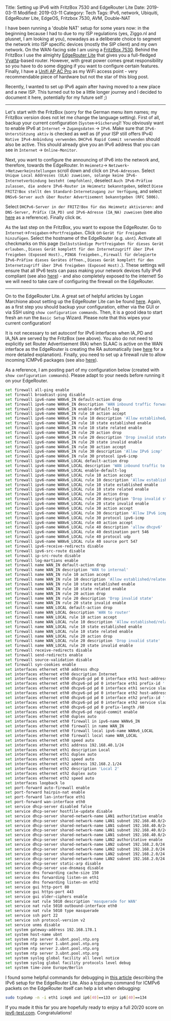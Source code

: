 Title: Setting up IPv6 with FritzBox 7530 and EdgeRouter Lite
Date: 2019-03-11
Modified: 2019-03-11
Category: Tech
Tags: IPv6, network, Ubiquiti, EdgeRouter Lite, EdgeOS, Fritzbox 7530, AVM, Double-NAT

I have been running a 'double NAT' setup for some years now: in the beginning because I had to due to my ISP regulations (yes, Ziggo.nl and plusnet, I am looking at you), nowadays as a deliberate choice to segment the network into ISP specific devices (mostly the SIP client) and my own network. On the WAN-facing side I am using a [FritzBox 7530](https://en.avm.de/products/fritzbox/fritzbox-7530/). Behind the FritzBox I use the almighty [EdgeRouter Lite](https://www.ui.com/edgemax/edgerouter-lite/) that gives you a full-fledged [Vyatta](https://en.wikipedia.org/wiki/Vyatta)-based router. However, with great power comes great responsibility so you have to do some digging if you want to configure certain features. Finally, I have a [Unifi AP AC Pro](https://www.ui.com/unifi/unifi-ap-ac-pro/) as my WiFi access point - very recommendable piece of hardware but not the star of this blog post.

Recently, I wanted to set up IPv6 again after having moved to a new place and a new ISP. This turned out to be a little longer journey and I decided to document it here, potentially for my future self ;)

---

Let's start with the FritzBox (sorry for the German menu item names; my FritzBox version does not let me change the language setting). First of all, backup your current configuration (```System```->```Sicherung```)! You obviously want to enable IPv6 at ```Internet``` -> ```Zugangsdaten``` -> ```IPv6```. Make sure that ```IPv6-Unterstützung aktiv``` is checked as well as (if your ISP still offers IPv4) ```Native IPv4-Anbindung verwenden```. ```DHCPv6 Rapid Commit verwenden``` should also be active. This should already give you an IPv6 address that you can see in ```Internet``` -> ```Online-Monitor```.

Next, you want to configure the announcing of IPv6 into the network and, therefore, towards the EdgeRouter. In ```Heimnetz```-> ```Netzwerk```->```Netzwerkeinstellungen``` scroll down and click on ```IPv6-Adressen```. Select ```Unique Local Addresses (ULA) zuweisen, solange keine IPv6-Internetverbindung besteht (empfohlen)```, deselect ```Auch IPv6-Präfixe zulassen, die andere IPv6-Router im Heimnetz bekanntgeben```, select ```Diese FRITZ!Box stellt den Standard-Internetzugang zur Verfügung```, and select ```DNSv6-Server auch über Router Advertisement bekanntgeben (RFC 5006)```.

Select ```DHCPv6-Server in der FRITZ!Box für das Heimnetz aktivieren:``` and ```DNS-Server, Präfix (IA_PD) und IPv6-Adresse (IA_NA) zuweisen``` (see also [here](https://web.nettworks.org/wiki/pages/viewpage.action?pageId=35651587) as a reference). Finally click ```OK```.

As the last step on the FritzBox, you want to expose the EdgeRouter. Go to ```Internet```->```Freigaben```->```Portfreigaben```. Click on ```Gerät für Freigaben hinzufügen```. Select the hostname of the EdgeRouter (e.g. ```ubnt```). Activate all checkmarks on this page (```Selbstständige Portfreigaben für dieses Gerät erlauben.```, ```Dieses Gerät komplett für den Internetzugriff über IPv4 freigeben (Exposed Host).```, ```PING6 freigeben.```, ```Firewall für delegierte IPv6-Präfixe dieses Gerätes öffnen.```, ```Dieses Gerät komplett für den Internetzugriff über IPv6 freigeben (Exposed Host).```). These settings will ensure that all IPv6 tests can pass making your network devices fully IPv6 compliant (see also [here](https://www.bjoerns-techblog.de/2017/06/ipv6-icmp-filtered-an-fritzbox-beheben/)) - and also completely exposed to the internet! So we will need to take care of configuring the firewall on the EdgeRouter.

---

On to the EdgeRouter Lite. A great set of helpful articles by Logan Marchione about setting up the EdgeRouter Lite can be found [here](https://loganmarchione.com/2016/04/ubiquiti-edgerouter-lite-setup/). Again, as a first step you should backup your configuration, either via the GUI or via SSH using ```show configuration commands```. Then, it is a good idea to start fresh an run the ```Basic Setup``` Wizard. Please note that this wipes your current configuration!

It is not necessary to set autoconf for IPv6 interfaces when IA_PD and IA_NA are served by the FritzBox (see above). You also do not need to explicitly set Router Advertisement (RA) when SLAAC is active on the WAN interface as the EdgeRouter is creating the RA automatically (see [here](https://community.ubnt.com/t5/EdgeRouter/IPv6-Setup/m-p/1833655/highlight/true#M150102) for a more detailed explanation). Finally, you need to set up a firewall rule to allow incoming ICMPv6 packages (see also [here](https://community.ubnt.com/t5/EdgeRouter/Filtered-ICMP-on-ipv6-test-com/m-p/2093368/highlight/true#M180948)).

As a reference, I am posting part of my configuration below (created with ```show configuration commands```). Please adapt to your needs before running it on your EdgeRouter.
```bash
set firewall all-ping enable
set firewall broadcast-ping disable
set firewall ipv6-name WANv6_IN default-action drop
set firewall ipv6-name WANv6_IN description 'WAN inbound traffic forwarded to LAN'
set firewall ipv6-name WANv6_IN enable-default-log
set firewall ipv6-name WANv6_IN rule 10 action accept
set firewall ipv6-name WANv6_IN rule 10 description 'Allow established/related sessions'
set firewall ipv6-name WANv6_IN rule 10 state established enable
set firewall ipv6-name WANv6_IN rule 10 state related enable
set firewall ipv6-name WANv6_IN rule 20 action drop
set firewall ipv6-name WANv6_IN rule 20 description 'Drop invalid state'
set firewall ipv6-name WANv6_IN rule 20 state invalid enable
set firewall ipv6-name WANv6_IN rule 30 action accept
set firewall ipv6-name WANv6_IN rule 30 description 'Allow IPv6 icmp'
set firewall ipv6-name WANv6_IN rule 30 protocol ipv6-icmp
set firewall ipv6-name WANv6_LOCAL default-action drop
set firewall ipv6-name WANv6_LOCAL description 'WAN inbound traffic to the router'
set firewall ipv6-name WANv6_LOCAL enable-default-log
set firewall ipv6-name WANv6_LOCAL rule 10 action accept
set firewall ipv6-name WANv6_LOCAL rule 10 description 'Allow established/related sessions'
set firewall ipv6-name WANv6_LOCAL rule 10 state established enable
set firewall ipv6-name WANv6_LOCAL rule 10 state related enable
set firewall ipv6-name WANv6_LOCAL rule 20 action drop
set firewall ipv6-name WANv6_LOCAL rule 20 description 'Drop invalid state'
set firewall ipv6-name WANv6_LOCAL rule 20 state invalid enable
set firewall ipv6-name WANv6_LOCAL rule 30 action accept
set firewall ipv6-name WANv6_LOCAL rule 30 description 'Allow IPv6 icmp'
set firewall ipv6-name WANv6_LOCAL rule 30 protocol ipv6-icmp
set firewall ipv6-name WANv6_LOCAL rule 40 action accept
set firewall ipv6-name WANv6_LOCAL rule 40 description 'allow dhcpv6'
set firewall ipv6-name WANv6_LOCAL rule 40 destination port 546
set firewall ipv6-name WANv6_LOCAL rule 40 protocol udp
set firewall ipv6-name WANv6_LOCAL rule 40 source port 547
set firewall ipv6-receive-redirects disable
set firewall ipv6-src-route disable
set firewall ip-src-route disable
set firewall log-martians enable
set firewall name WAN_IN default-action drop
set firewall name WAN_IN description 'WAN to internal'
set firewall name WAN_IN rule 10 action accept
set firewall name WAN_IN rule 10 description 'Allow established/related'
set firewall name WAN_IN rule 10 state established enable
set firewall name WAN_IN rule 10 state related enable
set firewall name WAN_IN rule 20 action drop
set firewall name WAN_IN rule 20 description 'Drop invalid state'
set firewall name WAN_IN rule 20 state invalid enable
set firewall name WAN_LOCAL default-action drop
set firewall name WAN_LOCAL description 'WAN to router'
set firewall name WAN_LOCAL rule 10 action accept
set firewall name WAN_LOCAL rule 10 description 'Allow established/related'
set firewall name WAN_LOCAL rule 10 state established enable
set firewall name WAN_LOCAL rule 10 state related enable
set firewall name WAN_LOCAL rule 20 action drop
set firewall name WAN_LOCAL rule 20 description 'Drop invalid state'
set firewall name WAN_LOCAL rule 20 state invalid enable
set firewall receive-redirects disable
set firewall send-redirects enable
set firewall source-validation disable
set firewall syn-cookies enable
set interfaces ethernet eth0 address dhcp
set interfaces ethernet eth0 description Internet
set interfaces ethernet eth0 dhcpv6-pd pd 0 interface eth1 host-address '::1'
set interfaces ethernet eth0 dhcpv6-pd pd 0 interface eth1 prefix-id ':1'
set interfaces ethernet eth0 dhcpv6-pd pd 0 interface eth1 service slaac
set interfaces ethernet eth0 dhcpv6-pd pd 0 interface eth2 host-address '::1'
set interfaces ethernet eth0 dhcpv6-pd pd 0 interface eth2 prefix-id ':2'
set interfaces ethernet eth0 dhcpv6-pd pd 0 interface eth2 service slaac
set interfaces ethernet eth0 dhcpv6-pd pd 0 prefix-length /60
set interfaces ethernet eth0 dhcpv6-pd rapid-commit enable
set interfaces ethernet eth0 duplex auto
set interfaces ethernet eth0 firewall in ipv6-name WANv6_IN
set interfaces ethernet eth0 firewall in name WAN_IN
set interfaces ethernet eth0 firewall local ipv6-name WANv6_LOCAL
set interfaces ethernet eth0 firewall local name WAN_LOCAL
set interfaces ethernet eth0 speed auto
set interfaces ethernet eth1 address 192.168.40.1/24
set interfaces ethernet eth1 description Local
set interfaces ethernet eth1 duplex auto
set interfaces ethernet eth1 speed auto
set interfaces ethernet eth2 address 192.168.2.1/24
set interfaces ethernet eth2 description 'Local 2'
set interfaces ethernet eth2 duplex auto
set interfaces ethernet eth2 speed auto
set interfaces loopback lo
set port-forward auto-firewall enable
set port-forward hairpin-nat enable
set port-forward lan-interface eth1
set port-forward wan-interface eth0
set service dhcp-server disabled false
set service dhcp-server hostfile-update disable
set service dhcp-server shared-network-name LAN1 authoritative enable
set service dhcp-server shared-network-name LAN1 subnet 192.168.40.0/24 default-router 192.168.40.1
set service dhcp-server shared-network-name LAN1 subnet 192.168.40.0/24 dns-server 192.168.40.1
set service dhcp-server shared-network-name LAN1 subnet 192.168.40.0/24 lease 86400
set service dhcp-server shared-network-name LAN1 subnet 192.168.40.0/24 start 192.168.40.20 stop 192.168.40.200
set service dhcp-server shared-network-name LAN2 authoritative enable
set service dhcp-server shared-network-name LAN2 subnet 192.168.2.0/24 default-router 192.168.2.1
set service dhcp-server shared-network-name LAN2 subnet 192.168.2.0/24 dns-server 192.168.2.1
set service dhcp-server shared-network-name LAN2 subnet 192.168.2.0/24 lease 86400
set service dhcp-server shared-network-name LAN2 subnet 192.168.2.0/24 start 192.168.2.38 stop 192.168.2.243
set service dhcp-server static-arp disable
set service dhcp-server use-dnsmasq disable
set service dns forwarding cache-size 150
set service dns forwarding listen-on eth1
set service dns forwarding listen-on eth2
set service gui http-port 80
set service gui https-port 443
set service gui older-ciphers enable
set service nat rule 5010 description 'masquerade for WAN'
set service nat rule 5010 outbound-interface eth0
set service nat rule 5010 type masquerade
set service ssh port 22
set service ssh protocol-version v2
set service unms disable
set system gateway-address 192.168.178.1
set system host-name ubnt
set system ntp server 0.ubnt.pool.ntp.org
set system ntp server 1.ubnt.pool.ntp.org
set system ntp server 2.ubnt.pool.ntp.org
set system ntp server 3.ubnt.pool.ntp.org
set system syslog global facility all level notice
set system syslog global facility protocols level debug
set system time-zone Europe/Berlin
```

I found some helpful commands for debugging in [this article](https://kazoo.ga/dhcpv6-pd-for-native-ipv6/) describing the IPv6 setup for the EdgeRouter Lite. Also a tcpdump command for ICMPv6 packets on the EdgeRouter itself can help a lot when debugging:
```bash
sudo tcpdump -n -i eth1 icmp6 and ip6[40]==133 or ip6[40]==134
```

If you made it this far you are hopefully ready to enjoy a full 20/20 score on [ipv6-test.com](http://ipv6-test.com/). Congratulations!
